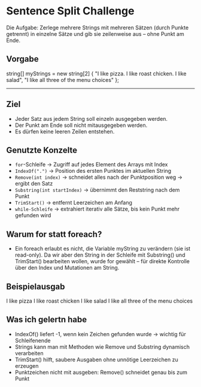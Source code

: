 ﻿# Sentence Split Challenge

Die Aufgabe: Zerlege mehrere Strings mit mehreren Sätzen (durch Punkte getrennt) in einzelne Sätze und gib sie zeilenweise aus – ohne Punkt am Ende.

## Vorgabe

string[] myStrings = new string[2] {
    "I like pizza. I like roast chicken. I like salad",
    "I like all three of the menu choices"
};

___

## Ziel

- Jeder Satz aus jedem String soll einzeln ausgegeben werden.
- Der Punkt am Ende soll nicht mitausgegeben werden.
- Es dürfen keine leeren Zeilen entstehen.

## Genutzte Konzelte

- `for`-Schleife → Zugriff auf jedes Element des Arrays mit Index
- `IndexOf(".")` → Position des ersten Punktes im aktuellen String
- `Remove(int index)` → schneidet alles nach der Punktposition weg → ergibt den Satz
- `Substring(int startIndex)` → übernimmt den Reststring nach dem Punkt
- `TrimStart()` → entfernt Leerzeichen am Anfang
- `while-Schleife` → extrahiert iterativ alle Sätze, bis kein Punkt mehr gefunden wird

## Warum for statt foreach?

- Ein foreach erlaubt es nicht, die Variable myString zu verändern (sie ist read-only).
  Da wir aber den String in der Schleife mit Substring() und TrimStart() bearbeiten wollen, wurde for gewählt 
  – für direkte Kontrolle über den Index und Mutationen am String.

## Beispielausgab

I like pizza
I like roast chicken
I like salad
I like all three of the menu choices

## Was ich gelertn habe

- IndexOf() liefert -1, wenn kein Zeichen gefunden wurde → wichtig für Schleifenende
- Strings kann man mit Methoden wie Remove und Substring dynamisch verarbeiten
- TrimStart() hilft, saubere Ausgaben ohne unnötige Leerzeichen zu erzeugen
- Punktzeichen nicht mit ausgeben: Remove() schneidet genau bis zum Punkt